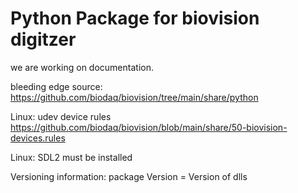 # Python Package for biovision digitzer

we are working on documentation.

bleeding edge source: https://github.com/biodaq/biovision/tree/main/share/python


Linux: udev device rules
https://github.com/biodaq/biovision/blob/main/share/50-biovision-devices.rules

Linux: SDL2 must be installed

Versioning information: package Version = Version of dlls

